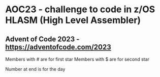 # AOC23 - challenge to code in z/OS HLASM (High Level Assembler)

## Advent of Code 2023 - https://adventofcode.com/2023

Members with # are for first star
Members with $ are for second star

Number at end is for the day

